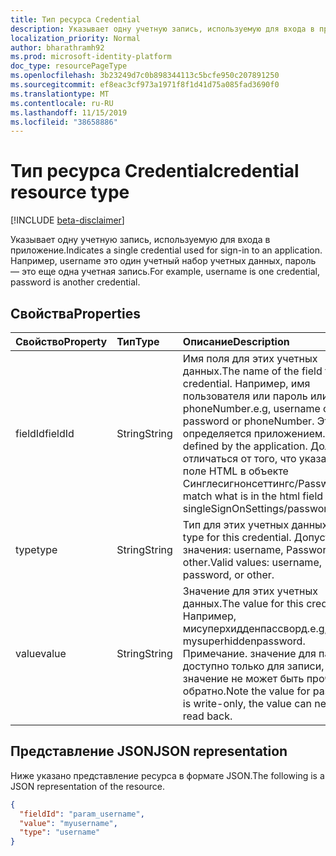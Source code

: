 ```yaml
---
title: Тип ресурса Credential
description: Указывает одну учетную запись, используемую для входа в приложение.
localization_priority: Normal
author: bharathramh92
ms.prod: microsoft-identity-platform
doc_type: resourcePageType
ms.openlocfilehash: 3b23249d7c0b898344113c5bcfe950c207891250
ms.sourcegitcommit: ef8eac3cf973a1971f8f1d41d75a085fad3690f0
ms.translationtype: MT
ms.contentlocale: ru-RU
ms.lasthandoff: 11/15/2019
ms.locfileid: "38658886"
---
```

# <a name="credential-resource-type"></a><span data-ttu-id="2f818-103">Тип ресурса Credential</span><span class="sxs-lookup"><span data-stu-id="2f818-103">credential resource type</span></span>

[!INCLUDE [beta-disclaimer](../../includes/beta-disclaimer.md)]

<span data-ttu-id="2f818-104">Указывает одну учетную запись, используемую для входа в приложение.</span><span class="sxs-lookup"><span data-stu-id="2f818-104">Indicates a single credential used for sign-in to an application.</span></span> <span data-ttu-id="2f818-105">Например, username это один учетный набор учетных данных, пароль — это еще одна учетная запись.</span><span class="sxs-lookup"><span data-stu-id="2f818-105">For example, username is one credential, password is another credential.</span></span>

## <a name="properties"></a><span data-ttu-id="2f818-106">Свойства</span><span class="sxs-lookup"><span data-stu-id="2f818-106">Properties</span></span>

| <span data-ttu-id="2f818-107">Свойство</span><span class="sxs-lookup"><span data-stu-id="2f818-107">Property</span></span>     | <span data-ttu-id="2f818-108">Тип</span><span class="sxs-lookup"><span data-stu-id="2f818-108">Type</span></span>        | <span data-ttu-id="2f818-109">Описание</span><span class="sxs-lookup"><span data-stu-id="2f818-109">Description</span></span> |
|:-------------|:------------|:------------|
|<span data-ttu-id="2f818-110">fieldId</span><span class="sxs-lookup"><span data-stu-id="2f818-110">fieldId</span></span>|<span data-ttu-id="2f818-111">String</span><span class="sxs-lookup"><span data-stu-id="2f818-111">String</span></span>|<span data-ttu-id="2f818-112">Имя поля для этих учетных данных.</span><span class="sxs-lookup"><span data-stu-id="2f818-112">The name of the field for this credential.</span></span> <span data-ttu-id="2f818-113">Например, имя пользователя или пароль или phoneNumber.</span><span class="sxs-lookup"><span data-stu-id="2f818-113">e.g, username or password or phoneNumber.</span></span> <span data-ttu-id="2f818-114">Это определяется приложением.</span><span class="sxs-lookup"><span data-stu-id="2f818-114">This is defined by the application.</span></span> <span data-ttu-id="2f818-115">Должно отличаться от того, что указано в поле HTML в объекте Синглесигнонсеттингс/Password.</span><span class="sxs-lookup"><span data-stu-id="2f818-115">Must match what is in the html field on singleSignOnSettings/password object.</span></span>|
|<span data-ttu-id="2f818-116">type</span><span class="sxs-lookup"><span data-stu-id="2f818-116">type</span></span>|<span data-ttu-id="2f818-117">String</span><span class="sxs-lookup"><span data-stu-id="2f818-117">String</span></span>|<span data-ttu-id="2f818-118">Тип для этих учетных данных.</span><span class="sxs-lookup"><span data-stu-id="2f818-118">The type for this credential.</span></span> <span data-ttu-id="2f818-119">Допустимые значения: username, Password или other.</span><span class="sxs-lookup"><span data-stu-id="2f818-119">Valid values: username, password, or other.</span></span>|
|<span data-ttu-id="2f818-120">value</span><span class="sxs-lookup"><span data-stu-id="2f818-120">value</span></span>|<span data-ttu-id="2f818-121">String</span><span class="sxs-lookup"><span data-stu-id="2f818-121">String</span></span>|<span data-ttu-id="2f818-122">Значение для этих учетных данных.</span><span class="sxs-lookup"><span data-stu-id="2f818-122">The value for this credential.</span></span> <span data-ttu-id="2f818-123">Например, мисуперхидденпассворд.</span><span class="sxs-lookup"><span data-stu-id="2f818-123">e.g, mysuperhiddenpassword.</span></span> <span data-ttu-id="2f818-124">Примечание. значение для паролей доступно только для записи, его значение не может быть прочитано обратно.</span><span class="sxs-lookup"><span data-stu-id="2f818-124">Note the value for passwords is write-only, the value can never be read back.</span></span>|

## <a name="json-representation"></a><span data-ttu-id="2f818-125">Представление JSON</span><span class="sxs-lookup"><span data-stu-id="2f818-125">JSON representation</span></span>

<span data-ttu-id="2f818-126">Ниже указано представление ресурса в формате JSON.</span><span class="sxs-lookup"><span data-stu-id="2f818-126">The following is a JSON representation of the resource.</span></span>

<!-- {
  "blockType": "resource",
  "optionalProperties": [

  ],
  "@odata.type": "microsoft.graph.credential",
  "baseType": null
}-->

```json
{
  "fieldId": "param_username",
  "value": "myusername",
  "type": "username"
}
```

<!-- uuid: 16cd6b66-4b1a-43a1-adaf-3a886856ed98
2019-02-04 14:57:30 UTC -->
<!-- {
  "type": "#page.annotation",
  "description": "credential resource",
  "keywords": "",
  "section": "documentation",
  "tocPath": ""
}-->
